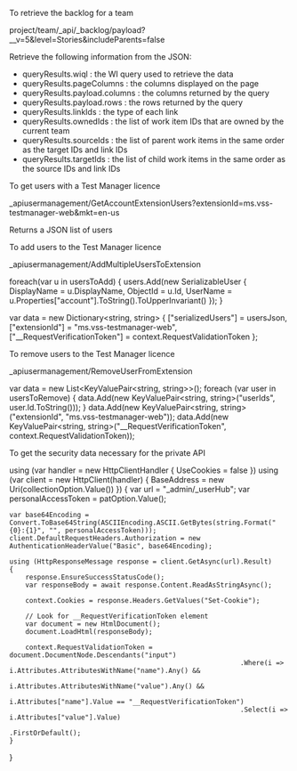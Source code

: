To retrieve the backlog for a team

project/team/_api/_backlog/payload?__v=5&level=Stories&includeParents=false

Retrieve the following information from the JSON:
* queryResults.wiql            : the WI query used to retrieve the data
* queryResults.pageColumns     : the columns displayed on the page
* queryResults.payload.columns : the columns returned by the query
* queryResults.payload.rows    : the rows returned by the query
* queryResults.linkIds         : the type of each link
* queryResults.ownedIds        : the list of work item IDs that are owned by the current team
* queryResults.sourceIds       : the list of parent work items in the same order as the target IDs and link IDs
* queryResults.targetIds       : the list of child work items in the same order as the source IDs and link IDs


To get users with a Test Manager licence

_apiusermanagement/GetAccountExtensionUsers?extensionId=ms.vss-testmanager-web&mkt=en-us

Returns a JSON list of users




To add users to the Test Manager licence

_apiusermanagement/AddMultipleUsersToExtension

foreach(var u in usersToAdd)
{
    users.Add(new SerializableUser
    {
        DisplayName = u.DisplayName,
        ObjectId = u.Id,
        UserName = u.Properties["account"].ToString().ToUpperInvariant()
    });
}

var data = new Dictionary<string, string>
{
    ["serializedUsers"] = usersJson,
    ["extensionId"] = "ms.vss-testmanager-web",
    ["__RequestVerificationToken"] = context.RequestValidationToken
};



To remove users to the Test Manager licence

_apiusermanagement/RemoveUserFromExtension

var data = new List<KeyValuePair<string, string>>();
foreach (var user in usersToRemove)
{
    data.Add(new KeyValuePair<string, string>("userIds", user.Id.ToString()));
}
data.Add(new KeyValuePair<string, string>("extensionId", "ms.vss-testmanager-web"));
data.Add(new KeyValuePair<string, string>("__RequestVerificationToken", context.RequestValidationToken));



To get the security data necessary for the private API

using (var handler = new HttpClientHandler { UseCookies = false })
using (var client = new HttpClient(handler) { BaseAddress = new Uri(collectionOption.Value()) })
{
    var url = "_admin/_userHub";
    var personalAccessToken = patOption.Value();

    var base64Encoding = Convert.ToBase64String(ASCIIEncoding.ASCII.GetBytes(string.Format("{0}:{1}", "", personalAccessToken)));
    client.DefaultRequestHeaders.Authorization = new AuthenticationHeaderValue("Basic", base64Encoding);

    using (HttpResponseMessage response = client.GetAsync(url).Result)
    {
        response.EnsureSuccessStatusCode();
        var responseBody = await response.Content.ReadAsStringAsync();

        context.Cookies = response.Headers.GetValues("Set-Cookie");

        // Look for __RequestVerificationToken element
        var document = new HtmlDocument();
        document.LoadHtml(responseBody);

        context.RequestValidationToken = document.DocumentNode.Descendants("input")
                                                              .Where(i => i.Attributes.AttributesWithName("name").Any() &&
                                                                          i.Attributes.AttributesWithName("value").Any() &&
                                                                          i.Attributes["name"].Value == "__RequestVerificationToken")
                                                              .Select(i => i.Attributes["value"].Value)
                                                              .FirstOrDefault();
    }
}
